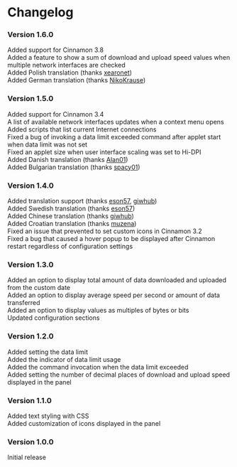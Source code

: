 # Changelog

### Version 1.6.0
Added support for Cinnamon 3.8  
Added a feature to show a sum of download and upload speed values when multiple network interfaces are checked  
Added Polish translation (thanks [xearonet](https://github.com/xearonet))  
Added German translation (thanks [NikoKrause](https://github.com/NikoKrause))  

### Version 1.5.0
Added support for Cinnamon 3.4  
A list of available network interfaces updates when a context menu opens  
Added scripts that list current Internet connections  
Fixed a bug of invoking a data limit exceeded command after applet start when data limit was not set  
Fixed an applet size when user interface scaling was set to Hi-DPI  
Added Danish translation (thanks [Alan01](https://github.com/Alan01))  
Added Bulgarian translation (thanks [spacy01](https://github.com/spacy01))  

### Version 1.4.0
Added translation support (thanks [eson57](https://github.com/eson57), [giwhub](https://github.com/giwhub))  
Added Swedish translation (thanks [eson57](https://github.com/eson57))  
Added Chinese translation (thanks [giwhub](https://github.com/giwhub))  
Added Croatian translation (thanks [muzena](https://github.com/muzena))  
Fixed an issue that prevented to set custom icons in Cinnamon 3.2  
Fixed a bug that caused a hover popup to be displayed after Cinnamon restart regardless of configuration settings

### Version 1.3.0
Added an option to display total amount of data downloaded and uploaded from the custom date  
Added an option to display average speed per second or amount of data transferred  
Added an option to display values as multiples of bytes or bits  
Updated configuration sections  

### Version 1.2.0
Added setting the data limit  
Added the indicator of data limit usage  
Added the command invocation when the data limit exceeded  
Added setting the number of decimal places of download and upload speed displayed in the panel

### Version 1.1.0
Added text styling with CSS  
Added customization of icons displayed in the panel

### Version 1.0.0
Initial release

